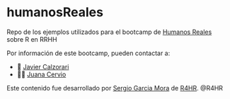 # humanosReales

Repo de los ejemplos utilizados para el bootcamp de [Humanos Reales](https://www.humanosreales.com/) sobre R en RRHH

Por información de este bootcamp, pueden contactar a:

* 🤘 [Javier Calzorari](https://www.linkedin.com/in/javiercalzolari/)
* 👩‍🚀 [Juana Cervio](https://www.linkedin.com/in/juanacervio/)

Este contenido fue desarrollado por [Sergio Garcia Mora](https://www.linkedin.com/in/sergiogarciamora/) de [R4HR](https://r4hr.netlify.aoo). @R4HR
